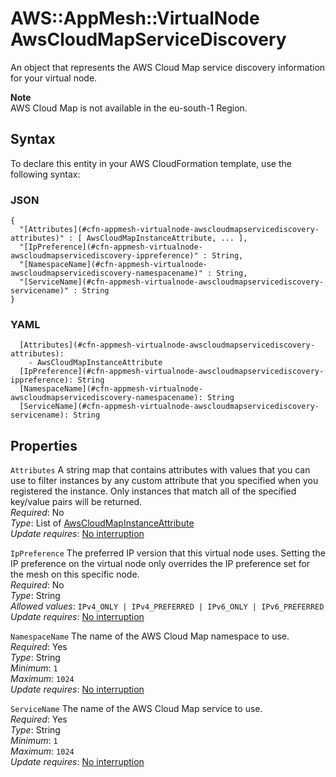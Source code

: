 # AWS::AppMesh::VirtualNode AwsCloudMapServiceDiscovery<a name="aws-properties-appmesh-virtualnode-awscloudmapservicediscovery"></a>

An object that represents the AWS Cloud Map service discovery information for your virtual node\.

**Note**  
AWS Cloud Map is not available in the eu\-south\-1 Region\.

## Syntax<a name="aws-properties-appmesh-virtualnode-awscloudmapservicediscovery-syntax"></a>

To declare this entity in your AWS CloudFormation template, use the following syntax:

### JSON<a name="aws-properties-appmesh-virtualnode-awscloudmapservicediscovery-syntax.json"></a>

```
{
  "[Attributes](#cfn-appmesh-virtualnode-awscloudmapservicediscovery-attributes)" : [ AwsCloudMapInstanceAttribute, ... ],
  "[IpPreference](#cfn-appmesh-virtualnode-awscloudmapservicediscovery-ippreference)" : String,
  "[NamespaceName](#cfn-appmesh-virtualnode-awscloudmapservicediscovery-namespacename)" : String,
  "[ServiceName](#cfn-appmesh-virtualnode-awscloudmapservicediscovery-servicename)" : String
}
```

### YAML<a name="aws-properties-appmesh-virtualnode-awscloudmapservicediscovery-syntax.yaml"></a>

```
  [Attributes](#cfn-appmesh-virtualnode-awscloudmapservicediscovery-attributes): 
    - AwsCloudMapInstanceAttribute
  [IpPreference](#cfn-appmesh-virtualnode-awscloudmapservicediscovery-ippreference): String
  [NamespaceName](#cfn-appmesh-virtualnode-awscloudmapservicediscovery-namespacename): String
  [ServiceName](#cfn-appmesh-virtualnode-awscloudmapservicediscovery-servicename): String
```

## Properties<a name="aws-properties-appmesh-virtualnode-awscloudmapservicediscovery-properties"></a>

`Attributes`  <a name="cfn-appmesh-virtualnode-awscloudmapservicediscovery-attributes"></a>
A string map that contains attributes with values that you can use to filter instances by any custom attribute that you specified when you registered the instance\. Only instances that match all of the specified key/value pairs will be returned\.  
*Required*: No  
*Type*: List of [AwsCloudMapInstanceAttribute](aws-properties-appmesh-virtualnode-awscloudmapinstanceattribute.md)  
*Update requires*: [No interruption](https://docs.aws.amazon.com/AWSCloudFormation/latest/UserGuide/using-cfn-updating-stacks-update-behaviors.html#update-no-interrupt)

`IpPreference`  <a name="cfn-appmesh-virtualnode-awscloudmapservicediscovery-ippreference"></a>
The preferred IP version that this virtual node uses\. Setting the IP preference on the virtual node only overrides the IP preference set for the mesh on this specific node\.  
*Required*: No  
*Type*: String  
*Allowed values*: `IPv4_ONLY | IPv4_PREFERRED | IPv6_ONLY | IPv6_PREFERRED`  
*Update requires*: [No interruption](https://docs.aws.amazon.com/AWSCloudFormation/latest/UserGuide/using-cfn-updating-stacks-update-behaviors.html#update-no-interrupt)

`NamespaceName`  <a name="cfn-appmesh-virtualnode-awscloudmapservicediscovery-namespacename"></a>
The name of the AWS Cloud Map namespace to use\.  
*Required*: Yes  
*Type*: String  
*Minimum*: `1`  
*Maximum*: `1024`  
*Update requires*: [No interruption](https://docs.aws.amazon.com/AWSCloudFormation/latest/UserGuide/using-cfn-updating-stacks-update-behaviors.html#update-no-interrupt)

`ServiceName`  <a name="cfn-appmesh-virtualnode-awscloudmapservicediscovery-servicename"></a>
The name of the AWS Cloud Map service to use\.  
*Required*: Yes  
*Type*: String  
*Minimum*: `1`  
*Maximum*: `1024`  
*Update requires*: [No interruption](https://docs.aws.amazon.com/AWSCloudFormation/latest/UserGuide/using-cfn-updating-stacks-update-behaviors.html#update-no-interrupt)